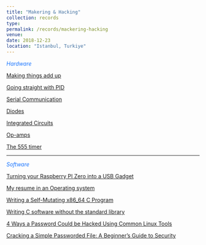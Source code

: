 ```yaml
---
title: "Makering & Hacking"
collection: records
type: 
permalink: /records/mackering-hacking
venue: 
date: 2018-12-23
location: "Istanbul, Turkiye"
---
```


<span style="color:#1a75ff"> *Hardware* </span>

[Making things add up](http://abdullahyildiz.github.io/files/Making_things_add_up.pdf)

[Going straight with PID](http://abdullahyildiz.github.io/files/Going_straight_with_PID.pdf)

[Serial Communication](https://learn.sparkfun.com/tutorials/serial-communication)

[Diodes](https://learn.sparkfun.com/tutorials/diodes)

[Integrated Circuits](http://abdullahyildiz.github.io/files/Integrated_Circuits.pdf)

[Op-amps](http://abdullahyildiz.github.io/files/opamps.pdf)

[The 555 timer](http://abdullahyildiz.github.io/files/555_timer.pdf)

<hr>

<span style="color:#1a75ff"> *Software* </span>

[Turning your Raspberry PI Zero into a USB Gadget](https://learn.adafruit.com/turning-your-raspberry-pi-zero-into-a-usb-gadget/overview)

[My resume in an Operating system](http://www.mathieupassenaud.fr/resume/)

[Writing a Self-Mutating x86_64 C Program](https://shanetully.com/2013/12/writing-a-self-mutating-x86_64-c-program/)

[Writing C software without the standard library](http://weeb.ddns.net/0/programming/c_without_standard_library_linux.txt)

[4 Ways a Password Could be Hacked Using Common Linux Tools](https://www.linux.com/blog/4-ways-password-could-be-hacked-using-common-linux-tools)

[Cracking a Simple Passworded File: A Beginner’s Guide to Security](https://www.linux.com/blog/cracking-simple-passworded-file-beginners-guide-security)
